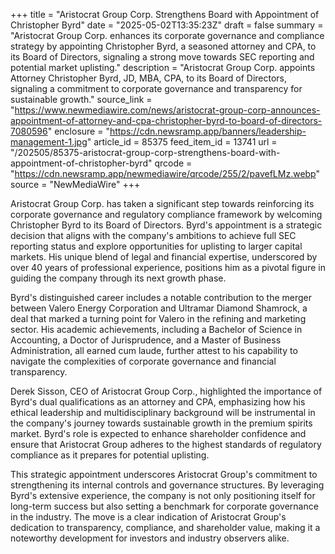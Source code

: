 +++
title = "Aristocrat Group Corp. Strengthens Board with Appointment of Christopher Byrd"
date = "2025-05-02T13:35:23Z"
draft = false
summary = "Aristocrat Group Corp. enhances its corporate governance and compliance strategy by appointing Christopher Byrd, a seasoned attorney and CPA, to its Board of Directors, signaling a strong move towards SEC reporting and potential market uplisting."
description = "Aristocrat Group Corp. appoints Attorney Christopher Byrd, JD, MBA, CPA, to its Board of Directors, signaling a commitment to corporate governance and transparency for sustainable growth."
source_link = "https://www.newmediawire.com/news/aristocrat-group-corp-announces-appointment-of-attorney-and-cpa-christopher-byrd-to-board-of-directors-7080596"
enclosure = "https://cdn.newsramp.app/banners/leadership-management-1.jpg"
article_id = 85375
feed_item_id = 13741
url = "/202505/85375-aristocrat-group-corp-strengthens-board-with-appointment-of-christopher-byrd"
qrcode = "https://cdn.newsramp.app/newmediawire/qrcode/255/2/pavefLMz.webp"
source = "NewMediaWire"
+++

<p>Aristocrat Group Corp. has taken a significant step towards reinforcing its corporate governance and regulatory compliance framework by welcoming Christopher Byrd to its Board of Directors. Byrd's appointment is a strategic decision that aligns with the company's ambitions to achieve full SEC reporting status and explore opportunities for uplisting to larger capital markets. His unique blend of legal and financial expertise, underscored by over 40 years of professional experience, positions him as a pivotal figure in guiding the company through its next growth phase.</p><p>Byrd's distinguished career includes a notable contribution to the merger between Valero Energy Corporation and Ultramar Diamond Shamrock, a deal that marked a turning point for Valero in the refining and marketing sector. His academic achievements, including a Bachelor of Science in Accounting, a Doctor of Jurisprudence, and a Master of Business Administration, all earned cum laude, further attest to his capability to navigate the complexities of corporate governance and financial transparency.</p><p>Derek Sisson, CEO of Aristocrat Group Corp., highlighted the importance of Byrd's dual qualifications as an attorney and CPA, emphasizing how his ethical leadership and multidisciplinary background will be instrumental in the company's journey towards sustainable growth in the premium spirits market. Byrd's role is expected to enhance shareholder confidence and ensure that Aristocrat Group adheres to the highest standards of regulatory compliance as it prepares for potential uplisting.</p><p>This strategic appointment underscores Aristocrat Group's commitment to strengthening its internal controls and governance structures. By leveraging Byrd's extensive experience, the company is not only positioning itself for long-term success but also setting a benchmark for corporate governance in the industry. The move is a clear indication of Aristocrat Group's dedication to transparency, compliance, and shareholder value, making it a noteworthy development for investors and industry observers alike.</p>